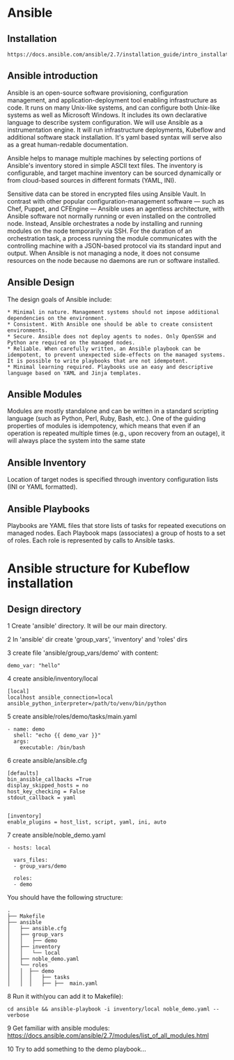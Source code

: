 # Ansible

## Installation
```
https://docs.ansible.com/ansible/2.7/installation_guide/intro_installation.html
```

## Ansible introduction
Ansible is an open-source software provisioning, configuration management, and application-deployment tool enabling infrastructure as code. It runs on many Unix-like systems, and can configure both Unix-like systems as well as Microsoft Windows. It includes its own declarative language to describe system configuration.
We will use Ansible as a instrumentation engine. It will run infrastructure deployments, Kubeflow and additional software stack installation. It's yaml based syntax will serve also as a great human-redable documentation.

Ansible helps to manage multiple machines by selecting portions of Ansible's inventory stored in simple ASCII text files. The inventory is configurable, and target machine inventory can be sourced dynamically or from cloud-based sources in different formats (YAML, INI).

Sensitive data can be stored in encrypted files using Ansible Vault. In contrast with other popular configuration-management software — such as Chef, Puppet, and CFEngine — Ansible uses an agentless architecture, with Ansible software not normally running or even installed on the controlled node. Instead, Ansible orchestrates a node by installing and running modules on the node temporarily via SSH. For the duration of an orchestration task, a process running the module communicates with the controlling machine with a JSON-based protocol via its standard input and output. When Ansible is not managing a node, it does not consume resources on the node because no daemons are run or software installed.

## Ansible Design

The design goals of Ansible include:

    * Minimal in nature. Management systems should not impose additional dependencies on the environment.
    * Consistent. With Ansible one should be able to create consistent environments.
    * Secure. Ansible does not deploy agents to nodes. Only OpenSSH and Python are required on the managed nodes.
    * Reliable. When carefully written, an Ansible playbook can be idempotent, to prevent unexpected side-effects on the managed systems. It is possible to write playbooks that are not idempotent.
    * Minimal learning required. Playbooks use an easy and descriptive language based on YAML and Jinja templates.
    
## Ansible Modules

Modules are mostly standalone and can be written in a standard scripting language (such as Python, Perl, Ruby, Bash, etc.). One of the guiding properties of modules is idempotency, which means that even if an operation is repeated multiple times (e.g., upon recovery from an outage), it will always place the system into the same state

## Ansible Inventory

Location of target nodes is specified through inventory configuration lists (INI or YAML formatted).

## Ansible Playbooks

Playbooks are YAML files that store lists of tasks for repeated executions on managed nodes. Each Playbook maps (associates) a group of hosts to a set of roles. Each role is represented by calls to Ansible tasks.

# Ansible structure for Kubeflow installation

## Design directory

1 Create 'ansible' directory. It will be our main directory.

2 In 'ansible' dir create 'group_vars', 'inventory' and 'roles' dirs

3 create file 'ansible/group_vars/demo' with content:
```
demo_var: "hello"
```

4 create ansible/inventory/local
```
[local]
localhost ansible_connection=local ansible_python_interpreter=/path/to/venv/bin/python
```

5 create ansible/roles/demo/tasks/main.yaml
```
- name: demo
  shell: "echo {{ demo_var }}"
  args:
    executable: /bin/bash
```

6 create ansible/ansible.cfg
```
[defaults]
bin_ansible_callbacks =True
display_skipped_hosts = no
host_key_checking = False
stdout_callback = yaml


[inventory]
enable_plugins = host_list, script, yaml, ini, auto
```

7 create ansible/noble_demo.yaml
```
- hosts: local

  vars_files:
  - group_vars/demo

  roles:
  - demo
```

You should have the following structure:
```
.
├── Makefile
├── ansible
│   ├── ansible.cfg
│   ├── group_vars
│   │   ├── demo
│   ├── inventory
│   │   └── local
│   ├── noble_demo.yaml
│   └── roles
│   │  ├── demo
│   │  │   ├── tasks
│   │  │   ├── ├──  main.yaml
```

8 Run it with(you can add it to Makefile):
```
cd ansible && ansible-playbook -i inventory/local noble_demo.yaml --verbose
```

9 Get familiar with ansible modules:
https://docs.ansible.com/ansible/2.7/modules/list_of_all_modules.html 

10 Try to add something to the demo playbook...
